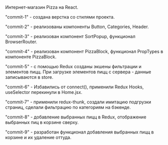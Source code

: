Интернет-магазин Pizza на React.

"commit-1" - создана верстка со стилями проекта.

"commit-2" - реализованы компоненты Button, Categories, Header.

"commit-3" - реализован компонент SortPopup, функционал BrowserRouter.

"commit-4" - реализован компонент PizzaBlock, функционал PropTypes в компоненте PizzaBlock.

"commit-5" - с помощью Redux созданы экшены фильтрации и элементов пицц. При загрузке элементов пицц с сервера - данные записываются в store.

"commit-6" - Избавились от connect(), применили Redux Hooks, useSelector перекинули в Home.jsx.

"commit-7" - применили redux-thunk, создали имитацию подгрузки страниц, сделали фильтрацию по категориям на бэкенде.

"commit-8" - добавление выбранных пицц в Redux, отображение выбранных пиц в корзине сверху.

"commit-9" - разработан функционал добавления выбранных пицц в корзине и их удаление оттуда.
